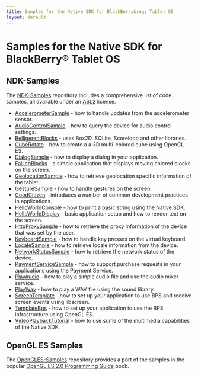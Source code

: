 ```yaml
---
title: Samples for the Native SDK for BlackBerry&reg; Tablet OS
layout: default
---
```


# Samples for the Native SDK for BlackBerry&reg; Tablet OS

## NDK-Samples

The [NDK-Samples](http://github.com/blackberry/NDK-Samples) repository includes a comprehensive list of code samples, all available under an [ASL2](http://www.apache.org/licenses/LICENSE-2.0.html) license.

* [AccelerometerSample](https://github.com/blackberry/NDK-Samples/tree/master/AccelerometerSample/) - how to 
 handle updates from the accelerometer sensor.
* [AudioControlSample](https://github.com/blackberry/NDK-Samples/tree/master/AudioControlSample/) - how to
 query the device for audio control settings.
* [BelligerentBlocks](https://github.com/blackberry/NDK-Samples/tree/master/BelligerentBlocks/) - uses Box2D, SQLite, Scoreloop and other libraries.
* [CubeRotate](https://github.com/blackberry/NDK-Samples/tree/master/CubeRotate/) - how to create a
 a 3D multi-colored cube using OpenGL ES.
* [DialogSample](https://github.com/blackberry/NDK-Samples/tree/master/DialogSample/) - how to display
 a dialog in your application.
* [FallingBlocks](https://github.com/blackberry/NDK-Samples/tree/master/FallingBlocks/) - a simple application that displays moving colored blocks on the screen.
* [GeolocationSample](https://github.com/blackberry/NDK-Samples/tree/master/GeolocationSample/) - how to retrieve geolocation
 specific information of the tablet.
* [GestureSample](https://github.com/blackberry/NDK-Samples/tree/master/GestureSample/) - how to 
 handle gestures on the screen.
* [GoodCitizen](https://github.com/blackberry/NDK-Samples/tree/master/GoodCitizen/) - introduces a number of 
 common development practices in applications.
* [HelloWorldConsole](https://github.com/blackberry/NDK-Samples/tree/master/HelloWorldConsole/) - how to 
 print a basic string using the Native SDK.
* [HelloWorldDisplay](https://github.com/blackberry/NDK-Samples/tree/master/HelloWorldDisplay/) - basic 
 application setup and how to render text on the screen.
* [HttpProxySample](https://github.com/blackberry/NDK-Samples/tree/master/HttpProxySample/) - how to retrieve the
 proxy information of the device that was set by the user.
* [KeyboardSample](https://github.com/blackberry/NDK-Samples/tree/master/KeyboardSample/) - how to 
 handle key presses on the virtual keyboard.
* [LocaleSample](https://github.com/blackberry/NDK-Samples/tree/master/LocaleSample/) - how to retrieve
 locale information from the device.
* [NetworkStatusSample](https://github.com/blackberry/NDK-Samples/tree/master/NetworkStatusSample/) - how to retrieve the
 network status of the device.
* [PaymentServiceSample](https://github.com/blackberry/NDK-Samples/tree/master/PaymentServiceSample/) - how
 to support purchase requests in your applications using the Payment Service.
* [PlayAudio](https://github.com/blackberry/NDK-Samples/tree/master/PlayAudio/) - how to 
 play a simple audio file and use the audio mixer service.
* [PlayWav](https://github.com/blackberry/NDK-Samples/tree/master/PlayWav/) - how to play
 a WAV file using the sound library.
* [ScreenTemplate](https://github.com/blackberry/NDK-Samples/tree/master/ScreenTemplate/) - how to set up your application
 to use BPS and receive screen events using libscreen.
* [TemplateBps](https://github.com/blackberry/NDK-Samples/tree/master/TemplateBps/) - how to set up your application
 to use the BPS infrastructure using OpenGL ES.
* [VideoPlaybackTutorial](https://github.com/blackberry/NDK-Samples/tree/master/VideoPlaybackTutorial/) - how to use
 some of the multimedia capabilities of the Native SDK.

## OpenGL ES Samples

The [OpenGLES-Samples](http://github.com/blackberry/OpenGLES-Samples) repository provides a port of the samples in the popular [OpenGL ES 2.0 Programming Guide](http://opengles-book.com/) book.
